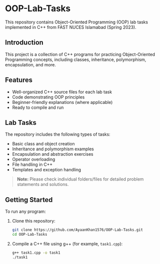 # OOP-Lab-Tasks

This repository contains Object-Oriented Programming (OOP) lab tasks implemented in C++ from FAST NUCES Islamabad (Spring 2023).

## Introduction

This project is a collection of C++ programs for practicing Object-Oriented Programming concepts, including classes, inheritance, polymorphism, encapsulation, and more.

## Features

- Well-organized C++ source files for each lab task
- Code demonstrating OOP principles
- Beginner-friendly explanations (where applicable)
- Ready to compile and run

## Lab Tasks

The repository includes the following types of tasks:

- Basic class and object creation
- Inheritance and polymorphism examples
- Encapsulation and abstraction exercises
- Operator overloading
- File handling in C++
- Templates and exception handling

> **Note:** Please check individual folders/files for detailed problem statements and solutions.

## Getting Started

To run any program:

1. Clone this repository:
    ```bash
    git clone https://github.com/AyaanKhan1576/OOP-Lab-Tasks.git
    cd OOP-Lab-Tasks
    ```

2. Compile a C++ file using g++ (for example, `task1.cpp`):
    ```bash
    g++ task1.cpp -o task1
    ./task1
    ```
